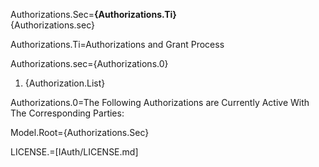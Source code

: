 Authorizations.Sec=<b>{Authorizations.Ti}</b><br>{Authorizations.sec}


Authorizations.Ti=Authorizations and Grant Process


Authorizations.sec={Authorizations.0}<br><ol><li>{Authorization.List}</ol>


Authorizations.0=The Following Authorizations are Currently Active With The Corresponding Parties:


Model.Root={Authorizations.Sec}


LICENSE.=[IAuth/LICENSE.md]
